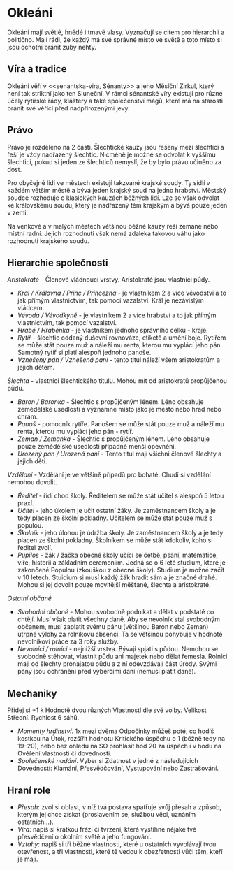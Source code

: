# Okleáni

Okleáni mají světlé, hnědé i tmavé vlasy. Vyznačují se citem pro hierarchii a politično. Mají rádi, že každý má své správné místo ve světě a toto místo si jsou ochotni bránit zuby nehty.

## Víra a tradice

Okleáni věří v <<senantska-vira, Sénanty>> a jeho Měsíční Zirkul, který není tak striktní jako ten Sluneční. V rámci sénantské víry existují pro různé účely rytířské řády, kláštery a také společenství mágů, které má na starosti bránit své věřící před nadpřirozenými jevy.

## Právo

Právo je rozděleno na 2 části. Šlechtické kauzy jsou řešeny mezi šlechtici a řeší je vždy nadřazený šlechtic. Nicméně je možné se odvolat k vyššímu šlechtici, pokud si jeden ze šlechticů nemyslí, že by bylo právu učiněno za dost.

Pro obyčejné lidi ve městech existují takzvané krajské soudy. Ty sídlí v každém větším městě a bývá jeden krajský soud na jedno hrabství.  Městský soudce rozhoduje o klasických kauzách běžných lidí. Lze se však odvolat ke královskému soudu, který je nadřazený těm krajským a bývá pouze jeden v zemi.

Na venkově a v malých městech většinou běžné kauzy řeší zemané nebo místní radní. Jejich rozhodnutí však nemá zdaleka takovou váhu jako rozhodnutí krajského soudu.

## Hierarchie společnosti

*Aristokraté* - Členové vládnoucí vrstvy. Aristokraté jsou vlastníci půdy.
* *Král / Královna / Princ / Princezna* - je vlastníkem 2 a více vévodství a to jak přímým vlastnictvím, tak pomocí vazalství. Král je nezávislým vládcem.
* *Vévoda / Vévodkyně* - je vlastníkem 2  a více hrabství a to jak přímým vlastnictvím, tak pomocí vazalství.
* *Hrabě / Hraběnka* - je vlastníkem jednoho správního celku - kraje.
* *Rytíř* - šlechtic oddaný duševní rovnováze, etiketě a umění boje. Rytířem se může stát pouze muž a náleží mu renta, kterou mu vyplácí jeho pán. Samotný rytíř si platí alespoň jednoho panoše.
* *Vznešeny pán / Vznešená paní* - tento titul náleží všem aristokratům a jejich dětem.

*Šlechta* - vlastníci šlechtického titulu. Mohou mít od aristokratů propůjčenou půdu.
* *Baron / Baronka* - Šlechtic s propůjčeným lénem. Léno obsahuje zemědělské usedlosti a významné místo jako je město nebo hrad nebo chrám.
* *Panoš* - pomocník rytíře. Panošem se může stát pouze muž a náleží mu renta, kterou mu vyplácí jeho pán - rytíř.
* *Zeman / Zemanka* - Šlechtic s propůjčeným lénem. Léno obsahuje pouze zemědělské usedlosti případně menší opevnění.
* *Urozený pán / Urozená paní* - Tento titul mají všichni členové šlechty a jejich děti.

*Vzdělaní* - Vzdělání je ve většině případů pro bohaté. Chudí si vzdělání nemohou dovolit.
* *Ředitel* - řídí chod školy. Ředitelem se může stát učitel s alespoň 5 letou praxí.
* *Učitel* - jeho úkolem je učit ostatní žáky. Je zaměstnancem školy a je tedy placen ze školní pokladny. Učitelem se může stát pouze muž s populou.
* *Školník* - jeho úlohou je údržba školy. Je zaměstnancem školy a je tedy placen ze školní pokladny. Školníkem se může stát kdokoliv, koho si ředitel zvolí.
* *Pupilos* - žák / žačka obecné školy učící se četbě, psaní, matematice, víře, historii a základním ceremoniím. Jedná se o 6 leté studium, které je zakončené Populou (zkouškou z obecné školy). Studium je možné začít v 10 letech. Stuidium si musí každý žák hradit sám a je značné drahé. Mohou si jej dovolit pouze movitější měšťané, šlechta a aristokraté.

*Ostatní občané*
* *Svobodní občané* - Mohou svobodně podnikat a dělat v podstatě co chtějí. Musí však platit všechny daně. Aby se nevolník stal svobodným občanem, musí zaplatit svému pánu (většinou Baron nebo Zeman) útrpné výlohy za rolníkovu absenci. Ta se většinou pohybuje v hodnotě nevolníkovi práce za 3 roky služby.
* *Nevolníci / rolníci* - nejnižší vrstva. Bývají spjati s půdou. Nemohou se svobodně stěhovat, vlastnit půdu ani majetek nebo dělat řemesla. Rolníci maji od šlechty pronajatou půdu a z ní odevzdávají část úrody. Svými pány jsou ochráněni před výběrčími daní (nemusí platit daně).

## Mechaniky
Přidej si +1 k Hodnotě dvou různých Vlastností dle své volby. Velikost Střední. Rychlost 6 sáhů.
- *Momenty hrdinství*. 1x mezi dvěma Odpočinky můžeš poté, co hodíš kostkou na Útok, rozšířit hodnotu Kritického úspěchu o 1 (běžně tedy na 19–20), nebo bez ohledu na SO prohlásit hod 20 za úspěch i v hodu na Ověření vlastnosti či dovednosti.
- *Společenské nadání*. Vyber si Zdatnost v jedné z následujících Dovedností: Klamání, Přesvědčování, Vystupování nebo Zastrašování.

## Hraní role
- *Přesah*: zvol si oblast, v níž tvá postava spatřuje
svůj přesah a způsob, kterým jej chce získat
(proslavením se, službou věci, uznáním
ostatních…).
- *Víra*: napiš si krátkou frázi či tvrzení, která
vystihne nějaké tvé přesvědčení o okolním
světě a jeho fungování.
- *Vztahy*: napiš si tři běžné vlastnosti, které
u ostatních vyvolávají tvou otevřenost, a tři
vlastnosti, které tě vedou k obezřetnosti vůči
těm, kteří je mají.
